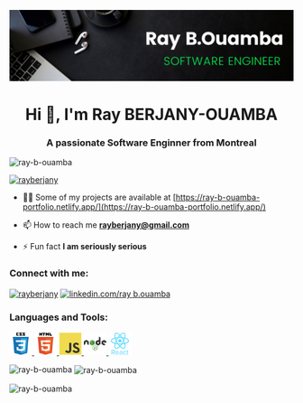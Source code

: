 ![logo](https://github.com/Ray-B-Ouamba/Ray-B-Ouamba/blob/main/gitHub%20Banner.png)

<h1 align="center">Hi 👋, I'm Ray BERJANY-OUAMBA</h1>
<h3 align="center">A passionate Software Enginner from Montreal</h3>

<p align="left"> <img src="https://komarev.com/ghpvc/?username=ray-b-ouamba&label=Profile%20views&color=0e75b6&style=flat" alt="ray-b-ouamba" /> </p>

<p align="left"> <a href="https://twitter.com/rayberjany" target="blank"><img src="https://img.shields.io/twitter/follow/rayberjany?logo=twitter&style=for-the-badge" alt="rayberjany" /></a> </p>

- 👨‍💻 Some of my projects are available at [https://ray-b-ouamba-portfolio.netlify.app/](https://ray-b-ouamba-portfolio.netlify.app/)

- 📫 How to reach me **rayberjany@gmail.com**

- ⚡ Fun fact **I am seriously serious**

<h3 align="left">Connect with me:</h3>
<p align="left">
<a href="https://twitter.com/rayberjany" target="blank"><img align="center" src="https://raw.githubusercontent.com/rahuldkjain/github-profile-readme-generator/master/src/images/icons/Social/twitter.svg" alt="rayberjany" height="30" width="40" /></a>
<a href="https://linkedin.com/in/linkedin.com/ray b.ouamba" target="blank"><img align="center" src="https://raw.githubusercontent.com/rahuldkjain/github-profile-readme-generator/master/src/images/icons/Social/linked-in-alt.svg" alt="linkedin.com/ray b.ouamba" height="30" width="40" /></a>
</p>

<h3 align="left">Languages and Tools:</h3>
<p align="left"> <a href="https://www.w3schools.com/css/" target="_blank" rel="noreferrer"> <img src="https://raw.githubusercontent.com/devicons/devicon/master/icons/css3/css3-original-wordmark.svg" alt="css3" width="40" height="40"/> </a> <a href="https://www.w3.org/html/" target="_blank" rel="noreferrer"> <img src="https://raw.githubusercontent.com/devicons/devicon/master/icons/html5/html5-original-wordmark.svg" alt="html5" width="40" height="40"/> </a> <a href="https://developer.mozilla.org/en-US/docs/Web/JavaScript" target="_blank" rel="noreferrer"> <img src="https://raw.githubusercontent.com/devicons/devicon/master/icons/javascript/javascript-original.svg" alt="javascript" width="40" height="40"/> </a> <a href="https://nodejs.org" target="_blank" rel="noreferrer"> <img src="https://raw.githubusercontent.com/devicons/devicon/master/icons/nodejs/nodejs-original-wordmark.svg" alt="nodejs" width="40" height="40"/> </a> <a href="https://reactjs.org/" target="_blank" rel="noreferrer"> <img src="https://raw.githubusercontent.com/devicons/devicon/master/icons/react/react-original-wordmark.svg" alt="react" width="40" height="40"/> </a> </p>

<p><img align="left" src="https://github-readme-stats.vercel.app/api/top-langs?username=ray-b-ouamba&show_icons=true&locale=en&layout=compact" alt="ray-b-ouamba" /></p>

<p>&nbsp;<img align="center" src="https://github-readme-stats.vercel.app/api?username=ray-b-ouamba&show_icons=true&locale=en" alt="ray-b-ouamba" /></p>

<p><img align="center" src="https://github-readme-streak-stats.herokuapp.com/?user=ray-b-ouamba&" alt="ray-b-ouamba" /></p>
